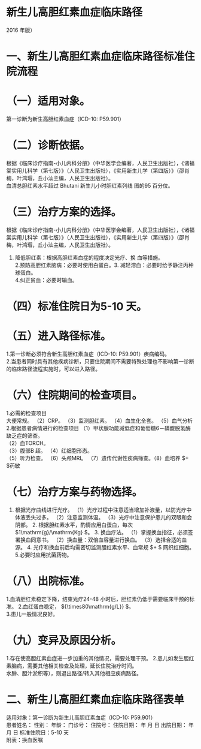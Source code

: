 # 新生儿高胆红素血症临床路径  
2016 年版）  
# 一、新生儿高胆红素血症临床路径标准住院流程  
# （一）适用对象。  
第一诊断为新生高胆红素血症（ICD-10: P59.901）  
# （二）诊断依据。  
根据《临床诊疗指南-小儿内科分册》（中华医学会编著，人民卫生出版社），《诸福棠实用儿科学（第七版）》（人民卫生出版社），《实用新生儿学（第四版）》（邵肖梅，叶鸿瑁，丘小汕主编，人民卫生出版社）。  
血清总胆红素水平超过 Bhutani  新生儿小时胆红素列线 图的95 百分位。  
# （三）治疗方案的选择。  
根据《临床诊疗指南-小儿内科分册》（中华医学会编著，人民卫生出版社），《诸福棠实用儿科学（第七版）》（人民卫生出版社），《实用新生儿学（第四版）》（邵肖梅，叶鸿瑁，丘小汕主编，人民卫生出版社）。  
1. 降低胆红素：根据高胆红素血症的程度决定光疗、换 血等措施。  
2.预防高胆红素脑病：必要时使用白蛋白。3. 减轻溶血：必要时给予静注丙种球蛋白。  
4.纠正贫血：必要时输血。  
# （四）标准住院日为5-10 天。  
# （五）进入路径标准。  
1.第一诊断必须符合新生高胆红素血症（ICD-10: P59.901）疾病编码。  
2.当患者同时具有其他疾病诊断，只要住院期间不需要特殊处理也不影响第一诊断的临床路径流程实施时，可以进入路径。  
# （六）住院期间的检查项目。  
1.必需的检查项目  
大便常规。 （2）CRP。 （3）监测胆红素。 （4）血生化全套。 （5）血气分析 2.根据患者病情进行的检查项目 （1）甲状腺功能减低症和葡萄糖6－磷酸脱氢酶缺乏症的筛查。  
（2）血TORCH。  
（3）腹部B 超。 （4）红细胞形态。  
（5）听力检查。 （6）头颅MRI。 （7）遗传代谢性疾病筛查。（8）血培养 $+ $药敏  
# （七）治疗方案与药物选择。  
1. 根据光疗曲线进行光疗。 （1）光疗过程中注意适当增加补液量，以防光疗中体液丢失过多。 （2）注意监测体温。 （3）光疗中注意保护患儿的双眼和会阴部。 2. 根据胆红素水平，酌情应用白蛋白，每次 $1\mathrm{g}/\mathrm{Kg} $。 3. 换血疗法。 （1）掌握换血指征，必须签署换血同意书。 （2）换血量：双倍血容量进行换血。 （3）选择合适的血源。 4. 光疗和换血前后均需密切监测胆红素水平、血常规 $+ $ 网织红细胞。 5.必要时应用抗菌药物。  
# （八）出院标准。  
1.血清胆红素稳定下降，结束光疗24-48 小时后，胆红素仍低于需要临床干预的标准。 2.血红蛋白稳定， ${\times80\mathrm{g/L}} $。  
3.患儿一般情况良好。  
# （九）变异及原因分析。  
1.存在使高胆红素血症进一步加重的其他情况，需要处理干预。 2.患儿如发生胆红素脑病，需要其他相关检查及处理，延长住院治疗时间。  
水肿、胆汁淤积等），则退出路径/转入其他相应疾病路径。  
# 二、新生儿高胆红素血症临床路径表单  
适用对象：第一诊断为新生儿高胆红素血症（ICD-10: P59.901）  
患者姓名：           性别：    年龄：     门诊号：       住院号：     住院日期：    年   月   日 出院日期：     年   月    日  标准住院日：5-10 天  
附表：换血医嘱 
